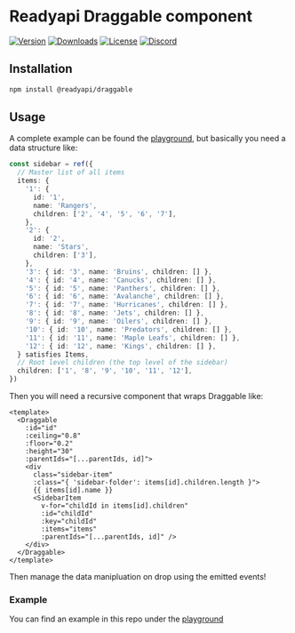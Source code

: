 # Readyapi Draggable component

[![Version](https://img.shields.io/npm/v/%40readyapi/draggable)](https://www.npmjs.com/package/@readyapi/draggable)
[![Downloads](https://img.shields.io/npm/dm/%40readyapi/draggable)](https://www.npmjs.com/package/@readyapi/draggable)
[![License](https://img.shields.io/npm/l/%40readyapi%2Fdraggable)](https://www.npmjs.com/package/@readyapi/draggable)
[![Discord](https://img.shields.io/discord/1135330207960678410?style=flat&color=5865F2)](https://discord.gg/readyapi)

## Installation

```bash
npm install @readyapi/draggable
```

## Usage

A complete example can be found the [playground](https://github.com/readyapi/readyapi/tree/main/packages/draggable/playground), but basically you need a data structure like:

```ts
const sidebar = ref({
  // Master list of all items
  items: {
    '1': {
      id: '1',
      name: 'Rangers',
      children: ['2', '4', '5', '6', '7'],
    },
    '2': {
      id: '2',
      name: 'Stars',
      children: ['3'],
    },
    '3': { id: '3', name: 'Bruins', children: [] },
    '4': { id: '4', name: 'Canucks', children: [] },
    '5': { id: '5', name: 'Panthers', children: [] },
    '6': { id: '6', name: 'Avalanche', children: [] },
    '7': { id: '7', name: 'Hurricanes', children: [] },
    '8': { id: '8', name: 'Jets', children: [] },
    '9': { id: '9', name: 'Oilers', children: [] },
    '10': { id: '10', name: 'Predators', children: [] },
    '11': { id: '11', name: 'Maple Leafs', children: [] },
    '12': { id: '12', name: 'Kings', children: [] },
  } satisfies Items,
  // Root level children (the top level of the sidebar)
  children: ['1', '8', '9', '10', '11', '12'],
})
```

Then you will need a recursive component that wraps Draggable like:

```vue
<template>
  <Draggable
    :id="id"
    :ceiling="0.8"
    :floor="0.2"
    :height="30"
    :parentIds="[...parentIds, id]">
    <div
      class="sidebar-item"
      :class="{ 'sidebar-folder': items[id].children.length }">
      {{ items[id].name }}
      <SidebarItem
        v-for="childId in items[id].children"
        :id="childId"
        :key="childId"
        :items="items"
        :parentIds="[...parentIds, id]" />
    </div>
  </Draggable>
</template>
```

Then manage the data manipluation on drop using the emitted events!

### Example

You can find an example in this repo under the [playground](https://github.com/readyapi/readyapi/tree/main/packages/draggable/playground)
